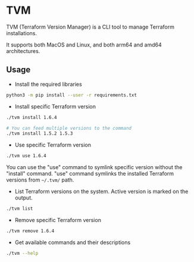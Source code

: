 # TVM

TVM (Terraform Version Manager) is a CLI tool to manage Terraform installations.

It supports both MacOS and Linux, and both arm64 and amd64 architectures.

## Usage

- Install the required libraries

```bash
python3 -m pip install --user -r requirements.txt
```

- Install specific Terraform version

```bash
./tvm install 1.6.4

# You can feed multiple versions to the command
./tvm install 1.5.2 1.5.3
```

- Use specific Terraform version

```bash
./tvm use 1.6.4
```

You can use the "use" command to symlink specific version without the "install" command. "use" command symlinks the installed Terraform versions from `~/.tvm/` path.

- List Terraform versions on the system. Active version is marked on the output.

```bash
./tvm list
```

- Remove specific Terraform version

```bash
./tvm remove 1.6.4
```

- Get available commands and their descriptions

```bash
./tvm --help
```
